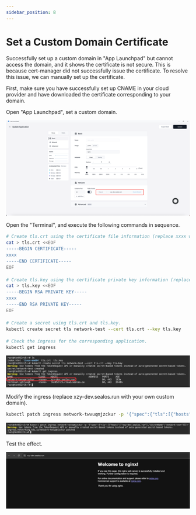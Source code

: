 ```yaml
---
sidebar_position: 8
---
```


# Set a Custom Domain Certificate

Successfully set up a custom domain in "App Launchpad" but cannot access the domain, and it shows the certificate is not
secure. This is because cert-manager did not successfully issue the certificate. To resolve this issue, we can manually
set up the certificate.

First, make sure you have successfully set up CNAME in your cloud provider and have downloaded the certificate
corresponding to your domain.

Open "App Launchpad", set a custom domain.

![](images/set-cert1.png)

Open the "Terminal", and execute the following commands in sequence.

```bash
# Create tls.crt using the certificate file information (replace xxxx with the actual certificate file information).
cat > tls.crt <<EOF
-----BEGIN CERTIFICATE-----
xxxx
-----END CERTIFICATE-----
EOF

# Create tls.key using the certificate private key information (replace xxxx with the actual private key information).
cat > tls.key <<EOF
-----BEGIN RSA PRIVATE KEY-----
xxxx
-----END RSA PRIVATE KEY-----
EOF

# Create a secret using tls.crt and tls.key.
kubectl create secret tls network-test --cert tls.crt --key tls.key

# Check the ingress for the corresponding application.
kubectl get ingress 
```

![](images/set-cert2.png)

Modify the ingress (replace xzy-dev.sealos.run with your own custom domain).

```bash
kubectl patch ingress network-twvuqmjzckur -p '{"spec":{"tls":[{"hosts":["xzy-dev.sealos.run"],"secretName":"network-test"}]}}'
```

![](images/set-cert3.png)

Test the effect.

![](images/set-cert4.png)